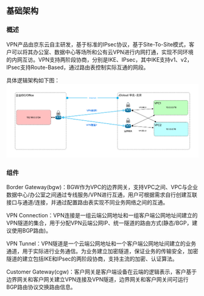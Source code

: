 ## 基础架构

### 概述

VPN产品由京东云自主研发，基于标准的IPsec协议，基于Site-To-Site模式，客户可以将其办公室、数据中心等场所和公有云VPN进行内网打通，实现不同环境的内网互访。VPN支持两阶段协商，分别是IKE、IPsec，其中IKE支持v1、v2，IPsec支持Route-Based，通过路由表控制实际互通的网段。


具体逻辑架构如下图：
![](../../../../image/Networking/Virtual-Private-Network/Introduction/base-architecture.png)

### 组件

Border Gateway(bgw)：BGW作为VPC的边界网关，支持VPC之间、VPC与企业数据中心/办公室之间通过专线服务/VPN进行互通，用户可根据需求自行创建互联接口与通道/连接，并通过配置路由表实现不同业务网络之间的互通。

VPN Connection：VPN连接是一组云端公网地址和一组客户端公网地址间建立的VPN隧道的集合，用于分配VPN云端公网IP、统一隧道的路由方式(静态/BGP，建议使用BGP路由)。

VPN Tunnel：VPN隧道是一个云端公网地址和一个客户端公网地址间建立的业务通道，用于实际进行业务通信。为业务建立加密隧道，保证业务的传输安全，加密隧道的建立包括IKE和IPsec的两阶段协商，支持主流的加密、认证算法。

Customer Gateway(cgw)：客户网关是客户端设备在云端的逻辑表示，客户基于边界网关和客户网关建立VPN连接及VPN隧道，边界网关和客户网关间可运行BGP路由协议交换路由信息。
